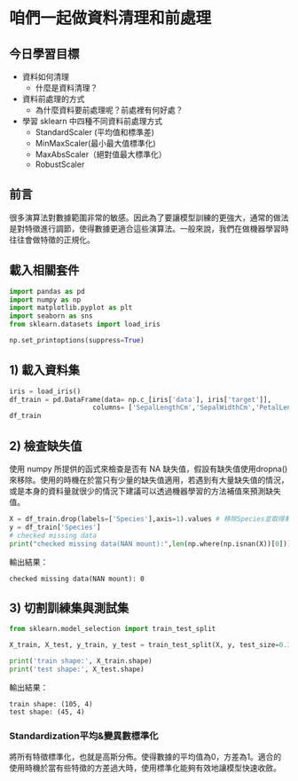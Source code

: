 # 咱們一起做資料清理和前處理
## 今日學習目標
- 資料如何清理
    - 什麼是資料清理？
- 資料前處理的方式
    - 為什麼資料要前處理呢？前處裡有何好處？
- 學習 sklearn 中四種不同資料前處理方式
    - StandardScaler (平均值和標準差)
    - MinMaxScaler(最小最大值標準化)
    - MaxAbsScaler（絕對值最大標準化）
    - RobustScaler

## 前言
很多演算法對數據範圍非常的敏感。因此為了要讓模型訓練的更強大，通常的做法是對特徵進行調節，使得數據更適合這些演算法。一般來說，我們在做機器學習時往往會做特徵的正規化。


## 載入相關套件

```py
import pandas as pd
import numpy as np
import matplotlib.pyplot as plt
import seaborn as sns
from sklearn.datasets import load_iris

np.set_printoptions(suppress=True)
```

## 1) 載入資料集

```py
iris = load_iris()
df_train = pd.DataFrame(data= np.c_[iris['data'], iris['target']],
                     columns= ['SepalLengthCm','SepalWidthCm','PetalLengthCm','PetalWidthCm','Species'])
df_train
```

## 2) 檢查缺失值
使用 numpy 所提供的函式來檢查是否有 NA 缺失值，假設有缺失值使用dropna()來移除。使用的時機在於當只有少量的缺失值適用，若遇到有大量缺失值的情況，或是本身的資料量就很少的情況下建議可以透過機器學習的方法補值來預測缺失值。

```py
X = df_train.drop(labels=['Species'],axis=1).values # 移除Species並取得剩下欄位資料
y = df_train['Species']
# checked missing data
print("checked missing data(NAN mount):",len(np.where(np.isnan(X))[0]))
```

輸出結果：
```
checked missing data(NAN mount): 0
```

## 3) 切割訓練集與測試集

```py
from sklearn.model_selection import train_test_split

X_train, X_test, y_train, y_test = train_test_split(X, y, test_size=0.3, random_state=42, stratify=y)

print('train shape:', X_train.shape)
print('test shape:', X_test.shape)
```

輸出結果：
```
train shape: (105, 4)
test shape: (45, 4)
```


### Standardization平均&變異數標準化
將所有特徵標準化，也就是高斯分佈。使得數據的平均值為0，方差為1。適合的使用時機於當有些特徵的方差過大時，使用標準化能夠有效地讓模型快速收斂。
